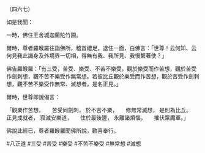 （四六七）

如是我聞：

一時，佛住王舍城迦蘭陀竹園。

爾時，尊者羅睺羅往詣佛所，稽首禮足，退住一面，白佛言：「世尊！云何知、云何見我此識身及外境界一切相，得無有我、我所見、我慢繫著使？」

佛告羅睺羅：「有三受，苦受、樂受、不苦不樂受。觀於樂受而作苦想，觀於苦受作劍刺想，觀不苦不樂受作無常想。若彼比丘觀於樂受而作苦想，觀於苦受作劍刺想，觀不苦不樂受作無常、滅想者，是名正見。」

爾時，世尊即說偈言：

「觀樂作苦想，　　苦受同劍刺，
於不苦不樂，　　修無常滅想，
是則為比丘。　　正見成就者，
寂滅安樂道，　　住於最後邊，
永離諸煩惱，　　摧伏眾魔軍。」

佛說此經已，尊者羅睺羅聞佛所說，歡喜奉行。




#八正道
#三受
#苦受
#樂受
#不苦不樂受
#無常想
#滅想
